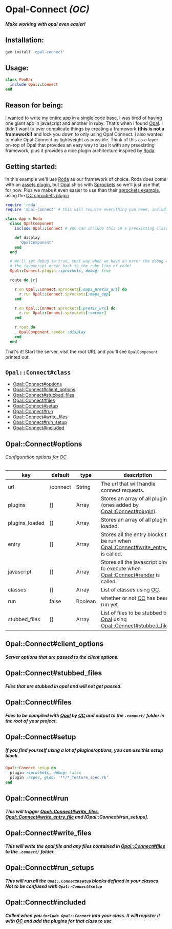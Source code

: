 # **Opal-Connect** *(OC)*
##### *Make working with opal even easier!*

## Installation:

```ruby
gem install 'opal-connect'
```

## Usage:

```ruby
class FooBar
  include Opal::Connect
end
```

## Reason for being:

I wanted to write my entire app in a single code base,  I was tired of having one giant app in javascript and another in ruby.  That's when I found [Opal].  I didn't want to over complicate things by creating a framework **(this is not a framework!)** and lock you down to only using Opal Connect.  I also wanted to make Opal Connect as lightweight as possible. Think of this as a layer on-top of Opal that provides an easy way to use it with any preexisting framework, plus it provides a nice plugin architecture inspired by [Roda].


## Getting started:

In this example we'll use [Roda] as our framework of choice.  Roda does come with an [assets plugin](https://github.com/jeremyevans/roda/blob/master/lib/roda/plugins/assets.rb), but [Opal] ships with [Sprockets] so we'll just use that for now.  Plus we make it even easier to use than their [sprockets example](https://github.com/opal/opal/tree/master/examples), using the [OC sprockets plugin](https://github.com/cj/opal-connect/tree/master/lib/opal/connect/plugins/sprockets.rb).

```ruby
require 'roda'
require 'opal-connect' # this will require everything you need, including opal.

class App < Roda
  class OpalComponent
    include Opal::Connect # you can include this in a preexisting class

    def display
      'OpalComponent'
    end
  end

  # We'll set debug to true, that way when we have an error the debug console will use maps and map
  # the javascript error back to the ruby line of code!
  Opal::Connect.plugin :sprockets, debug: true

  route do |r|

    r.on Opal::Connect.sprockets[:maps_prefix_url] do
      r.run Opal::Connect.sprockets[:maps_app]
    end

    r.on Opal::Connect.sprockets[:prefix_url] do
      r.run Opal::Connect.sprockets[:server]
    end
    
    r.root do
      OpalComponent.render :display
    end
  end
```

That's it!  Start the server, visit the root URL and you'll see `OpalComponent` printed out.

## `Opal::Connect#class`

- [Opal::Connect#options]
- [Opal::Connect#client_options]
- [Opal::Connect#stubbed_files]
- [Opal::Connect#files]
- [Opal::Connect#setup]
- [Opal::Connect#run]
- [Opal::Connect#write_files]
- [Opal::Connect#run_setup]
- [Opal::Connect#included]

## <a name="OpalConnect-class-options"></a>Opal::Connect#options
###### Configuration options for [OC]

| key | default | type | description |
|-----|---------|------|-------------|
| url | /connect| String| The url that will handle connect requests. |
| plugins | [] | Array | Stores an array of all plugins (ones added by [Opal::Connect#plugin]). |
| plugins_loaded | [] | Array | Stores an array of all plugins loaded. |
| entry | [] | Array | Stores all the entry blocks to be run when [Opal::Connect#write_entry_file] is called.
| javascript | [] | Array | Stores all the javascript blocks to execute when [Opal::Connect#render] is called. |
| classes | [] | Array | List of classes using [OC]. |
| run | false | Boolean | whether or not [OC] has been run yet. |
| stubbed_files | [] | Array | List of files to be stubbed by [Opal] using [Opal::Connect#stubbed_files] |


## <a name="OpalConnect-class-client_options"></a>Opal::Connect#client_options
##### Server options that are passed to the client options.

## <a name="OpalConnect-class-stubbed_files"></a>Opal::Connect#stubbed_files
##### Files that are stubbed in opal and will not get passed.

## <a name="OpalConnect-class-files"></a>Opal::Connect#files
##### Files to be compiled with [Opal] by [OC] and output to the `.connect/` folder in the root of your project.

## <a name="OpalConnect-class-setup"></a>Opal::Connect#setup
##### If you find yourself using a lot of plugins/options, you can use this setup block.

```ruby
Opal::Connect.setup do
  plugin :sprockets, debug: false
  plugin :rspec, glob: '**/*_feature_spec.rb'
end
```

## <a name="OpalConnect-class-run"></a>Opal::Connect#run
##### This will trigger [Opal::Connect#write_files], [Opal::Connect#write_entry_file] and [Opal::Connect#run_setups].

## <a name="OpalConnect-class-write_files"></a>Opal::Connect#write_files
##### This will write the opal file and any files contained in [Opal::Connect#files] to the `.connect/` folder.

## <a name="OpalConnect-class-run_setups"></a>Opal::Connect#run_setups
##### This will run all the `Opal::Connect#setup` blocks defined in your classes. **Not to be confused with `Opal::Connect#setup`**

## <a name="OpalConnect-class-included"></a>Opal::Connect#included
##### Called when you `include Opal::Connect` into your class.  It will register it with [OC] and add the plugins for that class to use

[Opal]: https://github.com/opal/opal "Opal"
[Roda]: https://github.com/jeremyevans/roda "Roda"
[Sprockets]: https://github.com/rails/sprockets "Sprockets"
[OC]: https://github.com/cj/opal-connect "OC"

[Opal::Connect#options]: #OpalConnect-class-options
[Opal::Connect#client_options]: #OpalConnect-class-client_options
[Opal::Connect#plugin]: #OpalConnect-class-plugin
[Opal::Connect#write_entry_file]: #OpalConnect-class-write_entry_file
[Opal::Connect#render]: #OpalConnect-class-render
[Opal::Connect#stubbed_files]: #OpalConnect-class-stubbed_files
[Opal::Connect#files]: #OpalConnect-class-files
[Opal::Connect#setup]: #OpalConnect-class-setup
[Opal::Connect#run]: #OpalConnect-class-run
[Opal::Connect#write_files]: #OpalConnect-class-write_files
[Opal::Connect#run_setup]: #OpalConnect-class-run_setup
[Opal::Connect#included]: #OpalConnect-class-included
